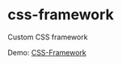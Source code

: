 css-framework
=============

Custom CSS framework 

Demo: <a href="lyndseyb.co.uk/plugins/css-framework/" target="_blank"> CSS-Framework </a>
